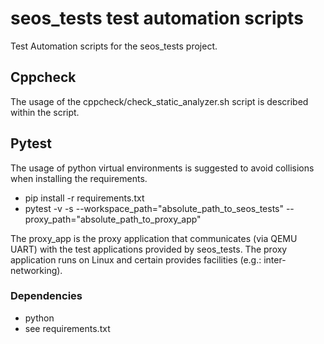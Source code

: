 # seos_tests test automation scripts

Test Automation scripts for the seos_tests project.

## Cppcheck

The usage of the cppcheck/check_static_analyzer.sh script is described within the script.

## Pytest

The usage of python virtual environments is suggested to avoid collisions when installing the requirements.

* pip install -r requirements.txt
* pytest -v -s --workspace_path="absolute_path_to_seos_tests" --proxy_path="absolute_path_to_proxy_app"

The proxy_app is the proxy application that communicates (via QEMU UART) with the test applications provided by seos_tests. The proxy application runs on Linux and certain provides facilities (e.g.: inter-networking).

### Dependencies

* python
* see requirements.txt
